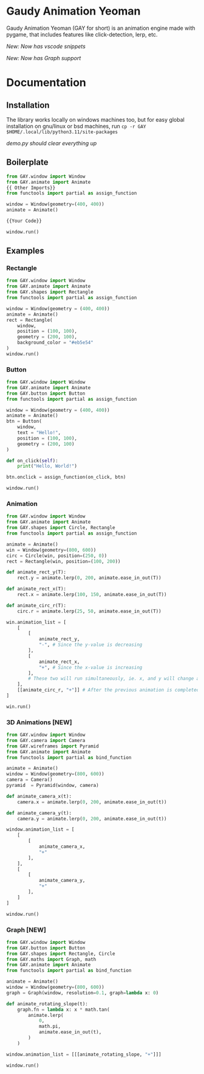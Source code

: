 # Gaudy Animation Yeoman
Gaudy Animation Yeoman (GAY for short) is an animation engine made with pygame, that includes features like click-detection, lerp, etc.

_New: Now has vscode snippets_

_New: Now has Graph support_

# Documentation
## Installation
The library works locally on windows machines too, but for easy global installation on gnu/linux or bsd machines, run `cp -r GAY $HOME/.local/lib/python3.11/site-packages`

_demo.py should clear everything up_

## Boilerplate
```py
from GAY.window import Window
from GAY.animate import Animate
{{ Other Imports}}
from functools import partial as assign_function

window = Window(geometry=(400, 400))
animate = Animate()

{{Your Code}}

window.run()
```

## Examples
### Rectangle
```py
from GAY.window import Window
from GAY.animate import Animate
from GAY.shapes import Rectangle
from functools import partial as assign_function

window = Window(geometry = (400, 400))
animate = Animate()
rect = Rectangle(
    window,
    position = (100, 100),
    geometry = (200, 100),
    background_color = "#eb5e54"
)
window.run()
```

### Button
```py
from GAY.window import Window
from GAY.animate import Animate
from GAY.button import Button
from functools import partial as assign_function

window = Window(geometry = (400, 400))
animate = Animate()
btn = Button(
    window,
    text = "Hello!",
    position = (100, 100),
    geometry = (200, 100)
)

def on_click(self):
    print("Hello, World!")

btn.onclick = assign_function(on_click, btn)

window.run()
```

### Animation
```py
from GAY.window import Window
from GAY.animate import Animate
from GAY.shapes import Circle, Rectangle
from functools import partial as assign_function

animate = Animate()
win = Window(geometry=(800, 600))
circ = Circle(win, position=(250, 0))
rect = Rectangle(win, position=(100, 200))

def animate_rect_y(T):
    rect.y = animate.lerp(0, 200, animate.ease_in_out(T))

def animate_rect_x(T):
    rect.x = animate.lerp(100, 150, animate.ease_in_out(T))

def animate_circ_r(T):
    circ.r = animate.lerp(25, 50, animate.ease_in_out(T))

win.animation_list = [
    [
        [
            animate_rect_y,
            "-", # Since the y-value is decreasing
        ],
        [
            animate_rect_x,
            "+", # Since the x-value is increasing
        ],
        # These two will run simultaneously, ie. x, and y will change at the same time
    ],
    [[animate_circ_r, "+"]] # After the previous animation is completed, then the circle's radius is animated
]

win.run()
```

### 3D Animations [NEW]

```py
from GAY.window import Window
from GAY.camera import Camera
from GAY.wireframes import Pyramid
from GAY.animate import Animate
from functools import partial as bind_function

animate = Animate()
window = Window(geometry=(800, 600))
camera = Camera()
pyramid  = Pyramid(window, camera)

def animate_camera_x(t):
    camera.x = animate.lerp(0, 200, animate.ease_in_out(t))

def animate_camera_y(t):
    camera.y = animate.lerp(0, 200, animate.ease_in_out(t))

window.animation_list = [
    [
        [
            animate_camera_x,
            "+"
        ],
    ],
    [
        [
            animate_camera_y,
            "+"
        ],
    ]
]

window.run()
```

### Graph [NEW]
```py
from GAY.window import Window
from GAY.button import Button
from GAY.shapes import Rectangle, Circle
from GAY.maths import Graph, math
from GAY.animate import Animate
from functools import partial as bind_function

animate = Animate()
window = Window(geometry=(800, 600))
graph = Graph(window, resolution=0.1, graph=lambda x: 0)

def animate_rotating_slope(t):
    graph.fn = lambda x: x * math.tan(
        animate.lerp(
            0,
            math.pi,
            animate.ease_in_out(t),
        )
    )

window.animation_list = [[[animate_rotating_slope, "+"]]]

window.run()
```
